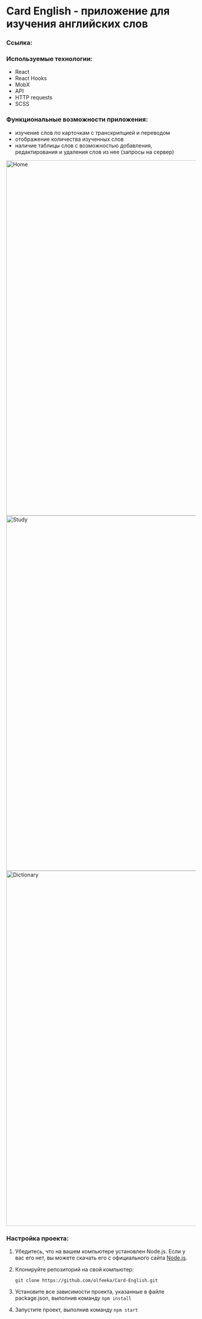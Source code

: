 # Card English - приложение для изучения английских слов

### Ссылка: 

### Используемые технологии:
* React
* React Hooks
* MobX
* API
* HTTP requests
* SCSS

### Функциональные возможности приложения:
- изучение слов по карточкам с транскрипцией и переводом
- отображение количества изученных слов
- наличие таблицы слов с возможностью добавления, редактирования и удаления слов из нее (запросы на сервер)

<img width="944" alt="Home" src="https://github.com/olfeeka/Card-English/assets/123363375/4ac458dd-9cf3-4d18-b7ff-6ca986555cc2">
<img width="944" alt="Study" src="https://github.com/olfeeka/Card-English/assets/123363375/fedde57a-713f-4592-9a2a-f70a9c9eaf8a">
<img width="944" alt="Dictionary" src="https://github.com/olfeeka/Card-English/assets/123363375/4f95340b-97a4-4654-a4a5-f137043814f5">


### Настройка проекта:
1. Убедитесь, что на вашем компьютере установлен Node.js. Если у вас его нет, вы можете скачать его с официального сайта [Node.js](https://nodejs.org/).
2. Клонируйте репозиторий на свой компьютер:
   
   ```
   git clone https://github.com/olfeeka/Card-English.git
   ```

3. Установите все зависимости проекта, указанные в файле package.json, выполнив команду `npm install`
4. Запустите проект, выполнив команду `npm start`

